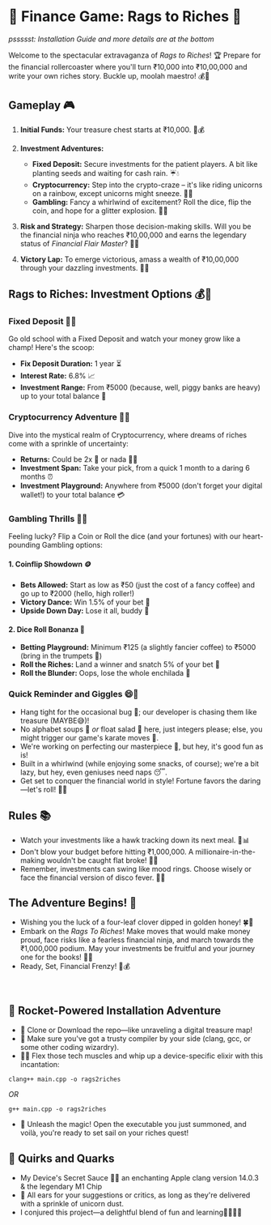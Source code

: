 # 💸 Finance Game: Rags to Riches 🌟

*pssssst: Installation Guide and more details are at the bottom*

Welcome to the spectacular extravaganza of *Rags to Riches*! 🏆 Prepare for the financial rollercoaster where you'll turn ₹10,000 into ₹10,00,000 and write your own riches story. Buckle up, moolah maestro! 💰💼

## Gameplay 🎮

1. **Initial Funds:** Your treasure chest starts at ₹10,000. 🏰💰

2. **Investment Adventures:**
   - **Fixed Deposit:** Secure investments for the patient players. A bit like planting seeds and waiting for cash rain. ☔💧
   - **Cryptocurrency:** Step into the crypto-craze – it's like riding unicorns on a rainbow, except unicorns might sneeze. 🦄🌈
   - **Gambling:** Fancy a whirlwind of excitement? Roll the dice, flip the coin, and hope for a glitter explosion. 🎲💥

3. **Risk and Strategy:** Sharpen those decision-making skills. Will you be the financial ninja who reaches ₹10,00,000 and earns the legendary status of *Financial Flair Master*? 🥋🎩

4. **Victory Lap:** To emerge victorious, amass a wealth of ₹10,00,000 through your dazzling investments. 🚀🏁

## Rags to Riches: Investment Options 💰🎩

### Fixed Deposit 🏦💼

Go old school with a Fixed Deposit and watch your money grow like a champ! Here's the scoop:

- **Fix Deposit Duration:** 1 year ⏳
- **Interest Rate:** 6.8% 📈
- **Investment Range:** From ₹5000 (because, well, piggy banks are heavy) up to your total balance 💸

### Cryptocurrency Adventure 🚀🌐

Dive into the mystical realm of Cryptocurrency, where dreams of riches come with a sprinkle of uncertainty:

- **Returns:** Could be 2x 🤑 or nada 🙅‍♂️
- **Investment Span:** Take your pick, from a quick 1 month to a daring 6 months ⏰
- **Investment Playground:** Anywhere from ₹5000 (don't forget your digital wallet!) to your total balance 💳

### Gambling Thrills 🎰🎲

Feeling lucky? Flip a Coin or Roll the dice (and your fortunes) with our heart-pounding Gambling options:

#### 1. Coinflip Showdown 🪙

- **Bets Allowed:** Start as low as ₹50 (just the cost of a fancy coffee) and go up to ₹2000 (hello, high roller!)
- **Victory Dance:** Win 1.5% of your bet 💃
- **Upside Down Day:** Lose it all, buddy 🙈

#### 2. Dice Roll Bonanza 🎲

- **Betting Playground:** Minimum ₹125 (a slightly fancier coffee) to ₹5000 (bring in the trumpets 🎺)
- **Roll the Riches:** Land a winner and snatch 5% of your bet 🎉
- **Roll the Blunder:** Oops, lose the whole enchilada 🌯

### Quick Reminder and Giggles 😄📝

- Hang tight for the occasional bug 🐜; our developer is chasing them like treasure (MAYBE😅)!
- No alphabet soups 🍜 *or* float salad 🥗 here, just integers please; else, you might trigger our game's karate moves 🥋.
- We're working on perfecting our masterpiece 🎨, but hey, it's good fun as is!
- Built in a whirlwind (while enjoying some snacks, of course); we're a bit lazy, but hey, even geniuses need naps 😴.
- Get set to conquer the financial world in style! Fortune favors the daring—let's roll! 🚀🤑

## Rules 📚

- Watch your investments like a hawk tracking down its next meal. 🦅📊
- Don't blow your budget before hitting ₹1,000,000. A millionaire-in-the-making wouldn't be caught flat broke! 💸💥
- Remember, investments can swing like mood rings. Choose wisely or face the financial version of disco fever. 🕺💡

## The Adventure Begins! 🌌

- Wishing you the luck of a four-leaf clover dipped in golden honey! 🍀🍯
- Embark on the *Rags To Riches*! Make moves that would make money proud, face risks like a fearless financial ninja, and march towards the ₹1,000,000 podium. May your investments be fruitful and your journey one for the books! 📘✨
- Ready, Set, Financial Frenzy! 🚀💰

<br>

## 🚀 Rocket-Powered Installation Adventure
- 🧬 Clone or Download the repo—like unraveling a digital treasure map!
- 🎨 Make sure you've got a trusty compiler by your side (clang, gcc, or some other coding wizardry).
- 🏋️‍♂️ Flex those tech muscles and whip up a device-specific elixir with this incantation:
```shell
clang++ main.cpp -o rags2riches
```
*OR*
```shell
g++ main.cpp -o rags2riches
```
- 🎉 Unleash the magic! Open the executable you just summoned, and voilà, you're ready to set sail on your riches quest!

## 🎉 Quirks and Quarks
- My Device's Secret Sauce 🍏🔮 an enchanting Apple clang version 14.0.3 & the legendary M1 Chip
- 🎤 All ears for your suggestions or critics, as long as they're delivered with a sprinkle of unicorn dust.
- I conjured this project—a delightful blend of fun and learning🧙‍♂️🔮📜